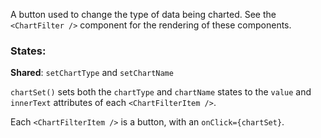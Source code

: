 A button used to change the type of data being charted.  See the `<ChartFilter />` component for the rendering of these components.

### States:
**Shared**: `setChartType` and `setChartName` 

`chartSet()` sets both the `chartType` and `chartName` states to the `value` and `innerText` attributes of each `<ChartFilterItem />`.

Each `<ChartFilterItem />` is a button, with an `onClick={chartSet}`.